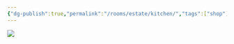 ```yaml
---
{"dg-publish":true,"permalink":"/rooms/estate/kitchen/","tags":["shop"]}
---
```


![](https://i.imgur.com/dgOaKif.png)
